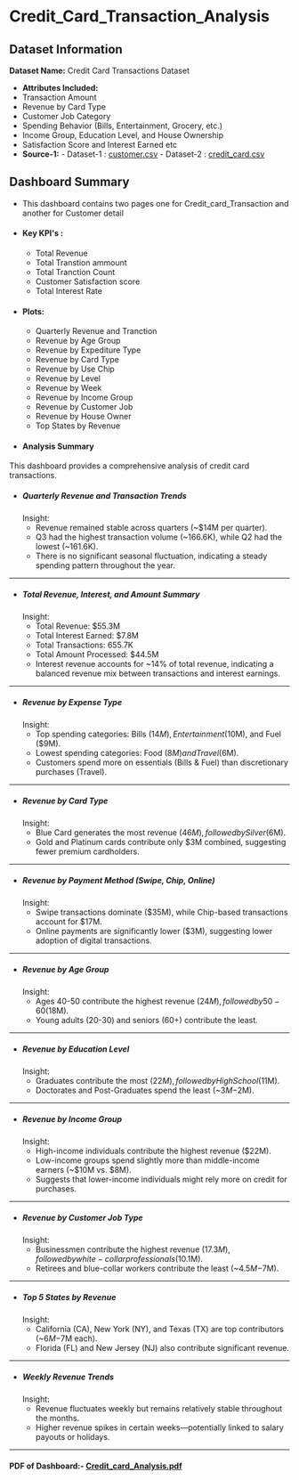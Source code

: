 # Credit_Card_Transaction_Analysis

## Dataset Information
 
 **Dataset Name:** Credit Card Transactions Dataset
 - **Attributes Included:**
  - Transaction Amount
  - Revenue by Card Type
  - Customer Job Category
  - Spending Behavior (Bills, Entertainment, Grocery, etc.)
  - Income Group, Education Level, and House Ownership
  - Satisfaction Score and Interest Earned etc
- **Source-1:** - Dataset-1 : [customer.csv](https://github.com/user-attachments/files/18796921/customer.csv)
                - Dataset-2 :   [credit_card.csv](https://github.com/user-attachments/files/18796949/credit_card.csv)

## Dashboard Summary

  - This dashboard contains two pages one for Credit_card_Transaction and another for Customer detail

- #### Key KPI's :
   - Total Revenue
   - Total Transtion ammount
   - Total Tranction Count
   - Customer Satisfaction score
   - Total Interest Rate

- #### Plots:
   - Quarterly Revenue and Tranction
   - Revenue by Age Group
   - Revenue by Expediture Type
   - Revenue by  Card Type
   - Revenue by Use Chip
   - Revenue by Level
   - Revenue by Week
   - Revenue by Income Group
   - Revenue by Customer Job
   - Revenue by House Owner
   - Top States by Revenue

- #### Analysis Summary 

This dashboard provides a comprehensive analysis of credit card transactions.

  - ##### Quarterly Revenue and Transaction Trends
       Insight:
       -	Revenue remained stable across quarters (~$14M per quarter).
       -	Q3 had the highest transaction volume (~166.6K), while Q2 had the lowest (~161.6K).
       -	There is no significant seasonal fluctuation, indicating a steady spending pattern throughout the year.
________________________________________
   - ##### Total Revenue, Interest, and Amount Summary
       Insight:
       -	Total Revenue: $55.3M
       -	Total Interest Earned: $7.8M
       -	Total Transactions: 655.7K
       -	Total Amount Processed: $44.5M
       -	Interest revenue accounts for ~14% of total revenue, indicating a balanced revenue mix between transactions and interest earnings.
________________________________________
  - ##### Revenue by Expense Type
      Insight:
      -	Top spending categories: Bills ($14M), Entertainment ($10M), and Fuel ($9M).
      -	Lowest spending categories: Food ($8M) and Travel ($6M).
      -	Customers spend more on essentials (Bills & Fuel) than discretionary purchases (Travel).
________________________________________
  - ##### Revenue by Card Type
      Insight:
      -	Blue Card generates the most revenue ($46M), followed by Silver ($6M).
      -	Gold and Platinum cards contribute only $3M combined, suggesting fewer premium cardholders.
________________________________________
  - ##### Revenue by Payment Method (Swipe, Chip, Online)
      Insight:
      -	Swipe transactions dominate ($35M), while Chip-based transactions account for $17M.
      -	Online payments are significantly lower ($3M), suggesting lower adoption of digital transactions.
________________________________________
  - ##### Revenue by Age Group
      Insight:
      -	Ages 40-50 contribute the highest revenue ($24M), followed by 50-60 ($18M).
      -	Young adults (20-30) and seniors (60+) contribute the least.
________________________________________
  - ##### Revenue by Education Level
      Insight:
      -	Graduates contribute the most ($22M), followed by High School ($11M).
      -	Doctorates and Post-Graduates spend the least (~$3M-$2M).
________________________________________
  - ##### Revenue by Income Group
      Insight:
      -	High-income individuals contribute the highest revenue ($22M).
      -	Low-income groups spend slightly more than middle-income earners (~$10M vs. $8M).
      -	Suggests that lower-income individuals might rely more on credit for purchases.
________________________________________
  - ##### Revenue by Customer Job Type
      Insight:
      -	Businessmen contribute the highest revenue ($17.3M), followed by white-collar professionals ($10.1M).
      -	Retirees and blue-collar workers contribute the least (~$4.5M-$7M).
________________________________________
    
  - ##### Top 5 States by Revenue
      Insight:
      -	California (CA), New York (NY), and Texas (TX) are top contributors (~$6M-$7M each).
      -	Florida (FL) and New Jersey (NJ) also contribute significant revenue.
________________________________________
  - ##### Weekly Revenue Trends
      Insight:
      -	Revenue fluctuates weekly but remains relatively stable throughout the months.
      -	Higher revenue spikes in certain weeks—potentially linked to salary payouts or holidays.
________________________________________


#### PDF of Dashboard:- [Credit_card_Analysis.pdf](https://github.com/user-attachments/files/18797580/Credit_card_Analysis.pdf)

